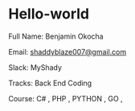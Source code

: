 # Hello-world

Full Name: Benjamin Okocha

Email: shaddyblaze007@gmail.com

Slack: MyShady

Tracks: Back End
        Coding

Course: C# , PHP , PYTHON , GO ,
